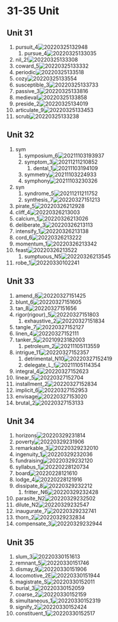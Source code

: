 # 31-35 Unit

## Unit 31

1. pursuit_4![20220325132948](https://raw.githubusercontent.com/Logible/Image/main/note_image/20220325132948.png)
    1. pursue_4![20220325133035](https://raw.githubusercontent.com/Logible/Image/main/note_image/20220325133035.png)
2. nil_2!![20220325133308](https://raw.githubusercontent.com/Logible/Image/main/note_image/20220325133308.png)
3. coward_5![20220325133332](https://raw.githubusercontent.com/Logible/Image/main/note_image/20220325133332.png)
4. periodic![20220325133518](https://raw.githubusercontent.com/Logible/Image/main/note_image/20220325133518.png)
5. cozy![20220325133554](https://raw.githubusercontent.com/Logible/Image/main/note_image/20220325133554.png)
6. susceptible_3![20220325133733](https://raw.githubusercontent.com/Logible/Image/main/note_image/20220325133733.png)
7. passive_3![20220325133816](https://raw.githubusercontent.com/Logible/Image/main/note_image/20220325133816.png)
8. medieval![20220325133858](https://raw.githubusercontent.com/Logible/Image/main/note_image/20220325133858.png)
9. preside_2![20220325134019](https://raw.githubusercontent.com/Logible/Image/main/note_image/20220325134019.png)
10. articulate_9![20220325133453](https://raw.githubusercontent.com/Logible/Image/main/note_image/20220325133453.png)
11. scrub![20220325133238](https://raw.githubusercontent.com/Logible/Image/main/note_image/20220325133238.png)

## Unit 32

1. sym
    1. symposium_6![20211103193937](https://raw.githubusercontent.com/Logible/Image/main/note_image/20211103193937.png)
    2. symptom_3![20211211210852](https://raw.githubusercontent.com/Logible/Image/main/note_image/20211211210852.png)
       1. dental_1![20211103194109](https://raw.githubusercontent.com/Logible/Image/main/note_image/20211103194109.png)
    3. symmetry![20211103224933](https://raw.githubusercontent.com/Logible/Image/main/note_image/20211103224933.png)
    4. symphony![20211103230326](https://raw.githubusercontent.com/Logible/Image/main/note_image/20211103230326.png)
2. syn
    1. syndrome_5![20211211211752](https://raw.githubusercontent.com/Logible/Image/main/note_image/20211211211752.png)
    2. synthesis_7![20220327151213](https://raw.githubusercontent.com/Logible/Image/main/note_image/20220327151213.png)
3. pirate_5![20220326212928](https://raw.githubusercontent.com/Logible/Image/main/note_image/20220326212928.png)
4. cliff_4![20220326213003](https://raw.githubusercontent.com/Logible/Image/main/note_image/20220326213003.png)
5. calcium_1![20220326213026](https://raw.githubusercontent.com/Logible/Image/main/note_image/20220326213026.png)
6. deliberate_3![20220326213113](https://raw.githubusercontent.com/Logible/Image/main/note_image/20220326213113.png)
7. intensify_1![20220326213138](https://raw.githubusercontent.com/Logible/Image/main/note_image/20220326213138.png)
8. cord_6![20220326213222](https://raw.githubusercontent.com/Logible/Image/main/note_image/20220326213222.png)
9. momentum_1![20220326213342](https://raw.githubusercontent.com/Logible/Image/main/note_image/20220326213342.png)
10. feast![20220326213522](https://raw.githubusercontent.com/Logible/Image/main/note_image/20220326213522.png)
    1. sumptuous_N5![20220326213545](https://raw.githubusercontent.com/Logible/Image/main/note_image/20220326213545.png)
11. robe_1![20220330102241](https://raw.githubusercontent.com/Logible/Image/main/note_image/20220330102241.png)

## Unit 33

1. amend_8![20220327151425](https://raw.githubusercontent.com/Logible/Image/main/note_image/20220327151425.png)
2. blunt_6![20220327151605](https://raw.githubusercontent.com/Logible/Image/main/note_image/20220327151605.png)
3. tan_8![20220327151656](https://raw.githubusercontent.com/Logible/Image/main/note_image/20220327151656.png)
4. rigor(rigour)_5![20220327151803](https://raw.githubusercontent.com/Logible/Image/main/note_image/20220327151803.png)
    1. exhaustive_2![20220327151834](https://raw.githubusercontent.com/Logible/Image/main/note_image/20220327151834.png)
5. tangle_7![20220327152127](https://raw.githubusercontent.com/Logible/Image/main/note_image/20220327152127.png)
6. linen_4![20220327152111](https://raw.githubusercontent.com/Logible/Image/main/note_image/20220327152111.png)
7. tanker_5![20210923182003](https://raw.githubusercontent.com/Logible/Image/main/note_image/20210923182003.png)
    1. petroleum_2![20211105113559](https://raw.githubusercontent.com/Logible/Image/main/note_image/20211105113559.png)
8. intrigue_11![20220327152357](https://raw.githubusercontent.com/Logible/Image/main/note_image/20220327152357.png)
    1. detrimental_N10![20220327152419](https://raw.githubusercontent.com/Logible/Image/main/note_image/20220327152419.png)
    2. delegate_L_!![20211105114354](https://raw.githubusercontent.com/Logible/Image/main/note_image/20211105114354.png)
9. integral_4![20220327152623](https://raw.githubusercontent.com/Logible/Image/main/note_image/20220327152623.png)
10. linear_5![20220327152704](https://raw.githubusercontent.com/Logible/Image/main/note_image/20220327152704.png)
11. installment_2![20220327152834](https://raw.githubusercontent.com/Logible/Image/main/note_image/20220327152834.png)
12. implicit_6![20220327152953](https://raw.githubusercontent.com/Logible/Image/main/note_image/20220327152953.png)
13. envisage![20220327153020](https://raw.githubusercontent.com/Logible/Image/main/note_image/20220327153020.png)
14. brutal_2![20220327153133](https://raw.githubusercontent.com/Logible/Image/main/note_image/20220327153133.png)

## Unit 34

1. horizons![20220329231814](https://raw.githubusercontent.com/Logible/Image/main/note_image/20220329231814.png)
2. poverty![20220329231906](https://raw.githubusercontent.com/Logible/Image/main/note_image/20220329231906.png)
3. remarkable_3![20220329232010](https://raw.githubusercontent.com/Logible/Image/main/note_image/20220329232010.png)
4. ingenuity_1![20220329232036](https://raw.githubusercontent.com/Logible/Image/main/note_image/20220329232036.png)
5. fundraising![20220329232120](https://raw.githubusercontent.com/Logible/Image/main/note_image/20220329232120.png)
6. syllabus_1![20220228120734](https://raw.githubusercontent.com/Logible/Image/main/note_image/20220228120734.png)
7. board![20220228121610](https://raw.githubusercontent.com/Logible/Image/main/note_image/20220228121610.png)
8. lodge_4![20220228121916](https://raw.githubusercontent.com/Logible/Image/main/note_image/20220228121916.png)
9. dissipate_8![20220329232212](https://raw.githubusercontent.com/Logible/Image/main/note_image/20220329232212.png)
    1. fritter_N6![20220329232428](https://raw.githubusercontent.com/Logible/Image/main/note_image/20220329232428.png)
10. parasite_N2![20220329232502](https://raw.githubusercontent.com/Logible/Image/main/note_image/20220329232502.png)
11. dilute_N2![20220329232547](https://raw.githubusercontent.com/Logible/Image/main/note_image/20220329232547.png)
12. inaugurate_7![20220329232741](https://raw.githubusercontent.com/Logible/Image/main/note_image/20220329232741.png)
13. thorn_2![20220329232834](https://raw.githubusercontent.com/Logible/Image/main/note_image/20220329232834.png)
14. compensate_3![20220329232944](https://raw.githubusercontent.com/Logible/Image/main/note_image/20220329232944.png)

## Unit 35

1. slum_3![20220330151613](https://raw.githubusercontent.com/Logible/Image/main/note_image/20220330151613.png)
2. remnant_5![20220330151746](https://raw.githubusercontent.com/Logible/Image/main/note_image/20220330151746.png)
3. dismay_9![20220330151906](https://raw.githubusercontent.com/Logible/Image/main/note_image/20220330151906.png)
4. locomotive_2E![20220330151944](https://raw.githubusercontent.com/Logible/Image/main/note_image/20220330151944.png)
5. magistrate_S![20220330152011](https://raw.githubusercontent.com/Logible/Image/main/note_image/20220330152011.png)
6. burial_3![20220330152059](https://raw.githubusercontent.com/Logible/Image/main/note_image/20220330152059.png)
7. coarse_2![20220330152159](https://raw.githubusercontent.com/Logible/Image/main/note_image/20220330152159.png)
8. simultaneous_1![20220330152319](https://raw.githubusercontent.com/Logible/Image/main/note_image/20220330152319.png)
9. signify_2![20220330152424](https://raw.githubusercontent.com/Logible/Image/main/note_image/20220330152424.png)
10. constituent_1![20220330152517](https://raw.githubusercontent.com/Logible/Image/main/note_image/20220330152517.png)
